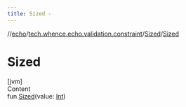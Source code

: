 ```yaml
---
title: Sized -
---
```

//[echo](../../index.md)/[tech.whence.echo.validation.constraint](../index.md)/[Sized](index.md)/[Sized](-sized.md)



# Sized  
[jvm]  
Content  
fun [Sized](-sized.md)(value: [Int](https://kotlinlang.org/api/latest/jvm/stdlib/kotlin/-int/index.html))  



